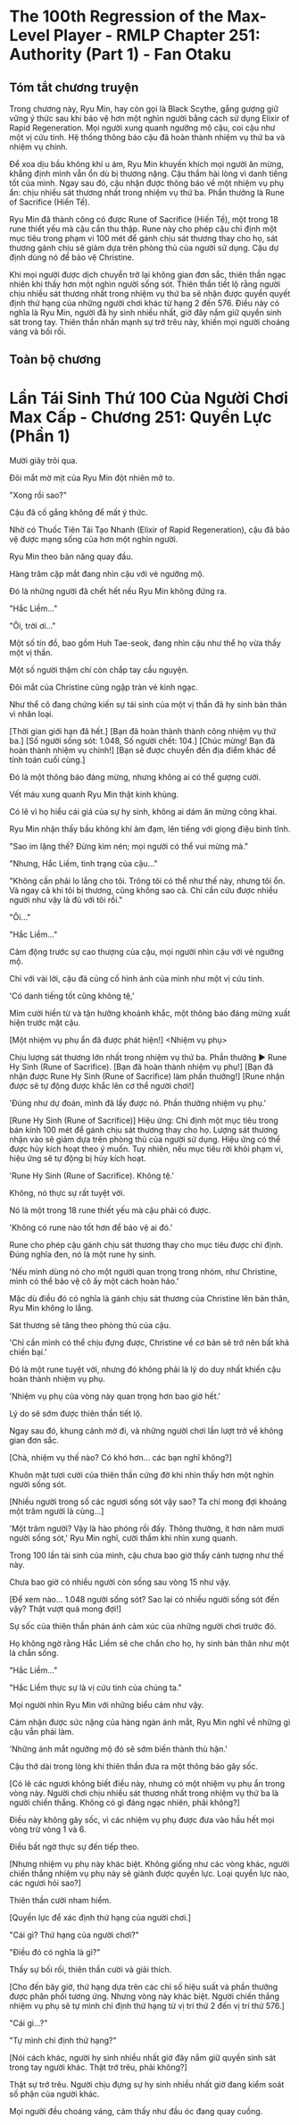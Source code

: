# The 100th Regression of the Max-Level Player - RMLP Chapter 251: Authority (Part 1) - Fan Otaku

## Tóm tắt chương truyện

Trong chương này, Ryu Min, hay còn gọi là Black Scythe, gắng gượng giữ vững ý thức sau khi bảo vệ hơn một nghìn người bằng cách sử dụng Elixir of Rapid Regeneration. Mọi người xung quanh ngưỡng mộ cậu, coi cậu như một vị cứu tinh. Hệ thống thông báo cậu đã hoàn thành nhiệm vụ thứ ba và nhiệm vụ chính.

Để xoa dịu bầu không khí u ám, Ryu Min khuyến khích mọi người ăn mừng, khẳng định mình vẫn ổn dù bị thương nặng. Cậu thầm hài lòng vì danh tiếng tốt của mình. Ngay sau đó, cậu nhận được thông báo về một nhiệm vụ phụ ẩn: chịu nhiều sát thương nhất trong nhiệm vụ thứ ba. Phần thưởng là Rune of Sacrifice (Hiến Tế).

Ryu Min đã thành công có được Rune of Sacrifice (Hiến Tế), một trong 18 rune thiết yếu mà cậu cần thu thập. Rune này cho phép cậu chỉ định một mục tiêu trong phạm vi 100 mét để gánh chịu sát thương thay cho họ, sát thương gánh chịu sẽ giảm dựa trên phòng thủ của người sử dụng. Cậu dự định dùng nó để bảo vệ Christine.

Khi mọi người được dịch chuyển trở lại không gian đơn sắc, thiên thần ngạc nhiên khi thấy hơn một nghìn người sống sót. Thiên thần tiết lộ rằng người chịu nhiều sát thương nhất trong nhiệm vụ thứ ba sẽ nhận được quyền quyết định thứ hạng của những người chơi khác từ hạng 2 đến 576. Điều này có nghĩa là Ryu Min, người đã hy sinh nhiều nhất, giờ đây nắm giữ quyền sinh sát trong tay. Thiên thần nhấn mạnh sự trớ trêu này, khiến mọi người choáng váng và bối rối.

## Toàn bộ chương

# Lần Tái Sinh Thứ 100 Của Người Chơi Max Cấp - Chương 251: Quyền Lực (Phần 1)

Mười giây trôi qua.

Đôi mắt mờ mịt của Ryu Min đột nhiên mở to.

"Xong rồi sao?"

Cậu đã cố gắng không để mất ý thức.

Nhờ có Thuốc Tiên Tái Tạo Nhanh (Elixir of Rapid Regeneration), cậu đã bảo vệ được mạng sống của hơn một nghìn người.

Ryu Min theo bản năng quay đầu.

Hàng trăm cặp mắt đang nhìn cậu với vẻ ngưỡng mộ.

Đó là những người đã chết hết nếu Ryu Min không đứng ra.

"Hắc Liềm..."

"Ôi, trời ơi..."

Một số tín đồ, bao gồm Huh Tae-seok, đang nhìn cậu như thể họ vừa thấy một vị thần.

Một số người thậm chí còn chắp tay cầu nguyện.

Đôi mắt của Christine cũng ngập tràn vẻ kinh ngạc.

Như thể cô đang chứng kiến sự tái sinh của một vị thần đã hy sinh bản thân vì nhân loại.

[Thời gian giới hạn đã hết.]
[Bạn đã hoàn thành thành công nhiệm vụ thứ ba.]
[Số người sống sót: 1.048, Số người chết: 104.]
[Chúc mừng! Bạn đã hoàn thành nhiệm vụ chính!]
[Bạn sẽ được chuyển đến địa điểm khác để tính toán cuối cùng.]

Đó là một thông báo đáng mừng, nhưng không ai có thể gượng cười.

Vết máu xung quanh Ryu Min thật kinh khủng.

Có lẽ vì họ hiểu cái giá của sự hy sinh, không ai dám ăn mừng công khai.

Ryu Min nhận thấy bầu không khí ảm đạm, lên tiếng với giọng điệu bình tĩnh.

"Sao im lặng thế? Đừng kìm nén; mọi người có thể vui mừng mà."

"Nhưng, Hắc Liềm, tình trạng của cậu..."

"Không cần phải lo lắng cho tôi. Trông tôi có thể như thế này, nhưng tôi ổn. Và ngay cả khi tôi bị thương, cũng không sao cả. Chỉ cần cứu được nhiều người như vậy là đủ với tôi rồi."

"Ôi..."

"Hắc Liềm..."

Cảm động trước sự cao thượng của cậu, mọi người nhìn cậu với vẻ ngưỡng mộ.

Chỉ với vài lời, cậu đã củng cố hình ảnh của mình như một vị cứu tinh.

'Có danh tiếng tốt cũng không tệ,'

Mỉm cười hiền từ và tận hưởng khoảnh khắc, một thông báo đáng mừng xuất hiện trước mặt cậu.

[Một nhiệm vụ phụ ẩn đã được phát hiện!]
<Nhiệm vụ phụ>

Chịu lượng sát thương lớn nhất trong nhiệm vụ thứ ba.
Phần thưởng ▶ Rune Hy Sinh (Rune of Sacrifice).
[Bạn đã hoàn thành nhiệm vụ phụ!]
[Bạn đã nhận được Rune Hy Sinh (Rune of Sacrifice) làm phần thưởng!]
[Rune nhận được sẽ tự động được khắc lên cơ thể người chơi!]

'Đúng như dự đoán, mình đã lấy được nó. Phần thưởng nhiệm vụ phụ.'

[Rune Hy Sinh (Rune of Sacrifice)]
Hiệu ứng: Chỉ định một mục tiêu trong bán kính 100 mét để gánh chịu sát thương thay cho họ.
Lượng sát thương nhận vào sẽ giảm dựa trên phòng thủ của người sử dụng.
Hiệu ứng có thể được hủy kích hoạt theo ý muốn. Tuy nhiên, nếu mục tiêu rời khỏi phạm vi, hiệu ứng sẽ tự động bị hủy kích hoạt.

'Rune Hy Sinh (Rune of Sacrifice). Không tệ.'

Không, nó thực sự rất tuyệt vời.

Nó là một trong 18 rune thiết yếu mà cậu phải có được.

'Không có rune nào tốt hơn để bảo vệ ai đó.'

Rune cho phép cậu gánh chịu sát thương thay cho mục tiêu được chỉ định.
Đúng nghĩa đen, nó là một rune hy sinh.

'Nếu mình dùng nó cho một người quan trọng trong nhóm, như Christine, mình có thể bảo vệ cô ấy một cách hoàn hảo.'

Mặc dù điều đó có nghĩa là gánh chịu sát thương của Christine lên bản thân, Ryu Min không lo lắng.

Sát thương sẽ tăng theo phòng thủ của cậu.

'Chỉ cần mình có thể chịu đựng được, Christine về cơ bản sẽ trở nên bất khả chiến bại.'

Đó là một rune tuyệt vời, nhưng đó không phải là lý do duy nhất khiến cậu hoàn thành nhiệm vụ phụ.

'Nhiệm vụ phụ của vòng này quan trọng hơn bao giờ hết.'

Lý do sẽ sớm được thiên thần tiết lộ.

Ngay sau đó, khung cảnh mờ đi, và những người chơi lần lượt trở về không gian đơn sắc.

[Chà, nhiệm vụ thế nào? Có khó hơn... các bạn nghĩ không?]

Khuôn mặt tươi cười của thiên thần cứng đờ khi nhìn thấy hơn một nghìn người sống sót.

[Nhiều người trong số các ngươi sống sót vậy sao? Ta chỉ mong đợi khoảng một trăm người là cùng...]

'Một trăm người? Vậy là hào phóng rồi đấy. Thông thường, ít hơn năm mươi người sống sót,' Ryu Min nghĩ, cười thầm khi nhìn xung quanh.

Trong 100 lần tái sinh của mình, cậu chưa bao giờ thấy cảnh tượng như thế này.

Chưa bao giờ có nhiều người còn sống sau vòng 15 như vậy.

[Để xem nào... 1.048 người sống sót? Sao lại có nhiều người sống sót đến vậy? Thật vượt quá mong đợi!]

Sự sốc của thiên thần phản ánh cảm xúc của những người chơi trước đó.

Họ không ngờ rằng Hắc Liềm sẽ che chắn cho họ, hy sinh bản thân như một lá chắn sống.

"Hắc Liềm..."

"Hắc Liềm thực sự là vị cứu tinh của chúng ta."

Mọi người nhìn Ryu Min với những biểu cảm như vậy.

Cảm nhận được sức nặng của hàng ngàn ánh mắt, Ryu Min nghĩ về những gì cậu vẫn phải làm.

'Những ánh mắt ngưỡng mộ đó sẽ sớm biến thành thù hận.'

Cậu thở dài trong lòng khi thiên thần đưa ra một thông báo gây sốc.

[Có lẽ các ngươi không biết điều này, nhưng có một nhiệm vụ phụ ẩn trong vòng này. Người chơi chịu nhiều sát thương nhất trong nhiệm vụ thứ ba là người chiến thắng. Không có gì đáng ngạc nhiên, phải không?]

Điều này không gây sốc, vì các nhiệm vụ phụ được đưa vào hầu hết mọi vòng trừ vòng 1 và 6.

Điều bất ngờ thực sự đến tiếp theo.

[Nhưng nhiệm vụ phụ này khác biệt. Không giống như các vòng khác, người chiến thắng nhiệm vụ phụ này sẽ giành được quyền lực. Loại quyền lực nào, các ngươi hỏi sao?]

Thiên thần cười nham hiểm.

[Quyền lực để xác định thứ hạng của người chơi.]

"Cái gì? Thứ hạng của người chơi?"

"Điều đó có nghĩa là gì?"

Thấy sự bối rối, thiên thần cười và giải thích.

[Cho đến bây giờ, thứ hạng dựa trên các chỉ số hiệu suất và phần thưởng được phân phối tương ứng. Nhưng vòng này khác biệt. Người chiến thắng nhiệm vụ phụ sẽ tự mình chỉ định thứ hạng từ vị trí thứ 2 đến vị trí thứ 576.]

"Cái gì...?"

"Tự mình chỉ định thứ hạng?"

[Nói cách khác, người hy sinh nhiều nhất giờ đây nắm giữ quyền sinh sát trong tay người khác. Thật trớ trêu, phải không?]

Thật sự trớ trêu. Người chịu đựng sự hy sinh nhiều nhất giờ đang kiểm soát số phận của người khác.

Mọi người đều choáng váng, cảm thấy như đầu óc đang quay cuồng.